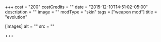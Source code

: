 +++
cost = "200"
costCredits = ""
date = "2015-12-10T14:51:02-05:00"
description = ""
image = ""
modType = "skin"
tags = ["weapon mod"]
title = "evolution"

[images]
  alt = ""
  src = ""

+++

